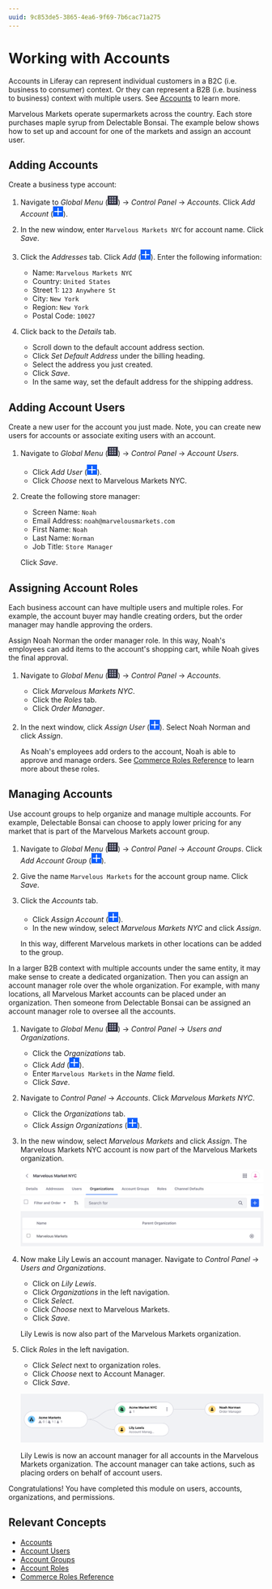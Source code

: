 ```yaml
---
uuid: 9c853de5-3865-4ea6-9f69-7b6cac71a275
---
```

# Working with Accounts

Accounts in Liferay can represent individual customers in a B2C (i.e. business to consumer) context. Or they can represent a B2B (i.e. business to business) context with multiple users. See [Accounts](https://learn.liferay.com/dxp/latest/en/users-and-permissions/accounts.html) to learn more. 

Marvelous Markets operate supermarkets across the country. Each store purchases maple syrup from Delectable Bonsai. The example below shows how to set up and account for one of the markets and assign an account user.

## Adding Accounts

Create a business type account:

1. Navigate to _Global Menu_ (![Global Menu](../../images/icon-applications-menu.png)) &rarr; _Control Panel_ &rarr; _Accounts_. Click _Add Account_ (![Add icon](../../images/icon-add.png)).

1. In the new window, enter `Marvelous Markets NYC` for account name. Click _Save_.

1. Click the _Addresses_ tab. Click _Add_ (![Add icon](../../images/icon-add.png)). Enter the following information:

   * Name: `Marvelous Markets NYC`
   * Country: `United States`
   * Street 1: `123 Anywhere St`
   * City: `New York`
   * Region: `New York`
   * Postal Code: `10027`

1. Click back to the _Details_ tab. 

   - Scroll down to the default account address section. 
   - Click _Set Default Address_ under the billing heading. 
   - Select the address you just created. 
   - Click _Save_. 
   - In the same way, set the default address for the shipping address.

## Adding Account Users

Create a new user for the account you just made. Note, you can create new users for accounts or associate exiting users with  an account.

1. Navigate to _Global Menu_ (![Global Menu](../../images/icon-applications-menu.png)) &rarr; _Control Panel_ &rarr; _Account Users_. 

   - Click _Add User_ (![Add icon](../../images/icon-add.png)). 
   - Click _Choose_ next to Marvelous Markets NYC.

1. Create the following store manager:

   * Screen Name: `Noah`
   * Email Address: `noah@marvelousmarkets.com`
   * First Name: `Noah`
   * Last Name: `Norman`
   * Job Title: `Store Manager`

   Click _Save_. 

## Assigning Account Roles

Each business account can have multiple users and multiple roles. For example, the account buyer may handle creating orders, but the order manager may handle approving the orders. 

Assign Noah Norman the order manager role. In this way, Noah's employees can add items to the account's shopping cart, while Noah gives the final approval.

1. Navigate to _Global Menu_ (![Global Menu](../../images/icon-applications-menu.png)) &rarr; _Control Panel_ &rarr; _Accounts_. 

   - Click _Marvelous Markets NYC_. 
   - Click the _Roles_ tab. 
   - Click _Order Manager_.

2. In the next window, click _Assign User_ (![Add icon](../../images/icon-add.png)). Select Noah Norman and click _Assign_.

   As Noah's employees add orders to the account, Noah is able to approve and manage orders. See [Commerce Roles Reference](https://learn.liferay.com/commerce/latest/en/users-and-accounts/roles-and-permissions/commerce-roles-reference.html) to learn more about these roles.

## Managing Accounts

Use account groups to help organize and manage multiple accounts. For example, Delectable Bonsai can choose to apply lower pricing for any market that is part of the Marvelous Markets account group.

1. Navigate to _Global Menu_ (![Global Menu](../../images/icon-applications-menu.png)) &rarr; _Control Panel_ &rarr; _Account Groups_. Click _Add Account Group_ (![Add icon](../../images/icon-add.png)). 

2. Give the name `Marvelous Markets` for the account group name. Click _Save_.

3. Click the _Accounts_ tab. 

   - Click _Assign Account_ (![Add icon](../../images/icon-add.png)). 
   - In the new window, select _Marvelous Markets NYC_ and click _Assign_. 

   In this way, different Marvelous markets in other locations can be added to the group.

In a larger B2B context with multiple accounts under the same entity, it may make sense to create a dedicated organization. Then you can assign an account manager role over the whole organization. For example, with many locations, all Marvelous Market accounts can be placed under an organization. Then someone from Delectable Bonsai can be assigned an account manager role to oversee all the accounts.

1. Navigate to _Global Menu_ (![Global Menu](../../images/icon-applications-menu.png)) &rarr; _Control Panel_ &rarr; _Users and Organizations_. 

   * Click the _Organizations_ tab. 
   * Click _Add_ (![Add icon](../../images/icon-add.png)). 
   * Enter `Marvelous Markets` in the _Name_ field. 
   * Click _Save_.

1. Navigate to _Control Panel_ &rarr; _Accounts_. Click _Marvelous Markets NYC_. 

   * Click the _Organizations_ tab. 
   * Click _Assign Organizations_ (![Add icon](../../images/icon-add.png)). 

1. In the new window, select _Marvelous Markets_ and click _Assign_. The Marvelous Markets NYC account is now part of the Marvelous Markets organization.

   ![Marvelous Markets NYC is now part of the Marvelous Markets organization.](./working-with-accounts/images/01.png)

1. Now make Lily Lewis an account manager. Navigate to _Control Panel_ &rarr; _Users and Organizations_. 

   * Click on _Lily Lewis_. 
   * Click _Organizations_ in the left navigation. 
   * Click _Select_. 
   * Click _Choose_ next to Marvelous Markets. 
   * Click _Save_. 

   Lily Lewis is now also part of the Marvelous Markets organization.

5. Click _Roles_ in the left navigation. 

   * Click _Select_ next to organization roles. 
   * Click _Choose_ next to Account Manager. 
   * Click _Save_. 

   ![Lily Lewis is now an account manager for Marvelous Markets.](./working-with-accounts/images/02.png)

   Lily Lewis is now an account manager for all accounts in the Marvelous Markets organization. The account manager can take actions, such as placing orders on behalf of account users. 

Congratulations! You have completed this module on users, accounts, organizations, and permissions. 

## Relevant Concepts
- [Accounts](https://learn.liferay.com/dxp/latest/en/users-and-permissions/accounts.html)
- [Account Users](https://learn.liferay.com/dxp/latest/en/users-and-permissions/accounts/account-users.html)
- [Account Groups](https://learn.liferay.com/dxp/latest/en/users-and-permissions/accounts/account-groups.html)
- [Account Roles](https://learn.liferay.com/dxp/latest/en/users-and-permissions/accounts/account-roles.html)
- [Commerce Roles Reference](https://learn.liferay.com/commerce/latest/en/users-and-accounts/roles-and-permissions/commerce-roles-reference.html)
